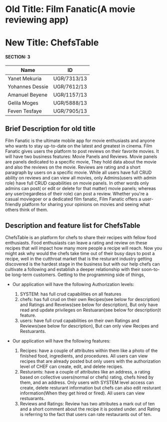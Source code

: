 # Old Title: Film Fanatic(A movie reviewing app)
# New Title: ChefsTable

#### SECTION: 3

|     Name        |    ID       |
| --------------- | ----------- |
| Yanet Mekuria   | UGR/7313/13 |
| Yohannes Dessie | UGR/7612/13 |
| Amanuel Beyene  | UGR/1157/13 |
| Gelila Moges    | UGR/5888/13 |
| Feven Tesfaye   | UGR/7905/13 |

## Brief Description for old title

Film Fanatic is the ultimate mobile app for movie enthusiasts and anyone who wants to stay up-to-date on the latest and greatest in cinema. Film Fanatic gives users the platform to post reviews on their favorite movies. It will have two business features: Movie Panels and Reviews. Movie panels are panels dedicated to a specific movie, They hold data about the movie and also the reviews on the movie. Reviews are rating and a short paragraph by users on a specific movie. While all users have full CRUD ability on reviews and can view all movies, only Admins(users with admin role) have full CRUD capabilities on movie panels. In other words only admins can post( or edit or delete for that matter) movie panels; whereas any user(regardless of their role) can post a review. Whether you're a casual moviegoer or a dedicated film fanatic, Film Fanatic offers a user-friendly platform for sharing your opinions on movies and seeing what others think of them.



## Description and feature list for ChefsTable
ChefsTable is an platform for chefs to share their recipes with fellow food enthusiasts. Food enthusiasts can leave a rating and review on these recipes that will impact how many more people a recipe will reach. Now you might ask why would the chefs take time out of their busy days to post a recipe, well in the cutthroat market that is the resturant industry getting discovered is the hardest stage in the business but with our help chefs can cultivate a following and establish a deeper relationship with their soon-to-be long-term customers. Getting to the programming side of things,

- Our application will have the following Authorization levels:
  1. SYSTEM: has full crud capabilities on all features
  2. chefs: has full crud on their own Recipes(see below for description) and Ratings and Reveiws(see below for description), But only have read and update privileges    on Restuaran(see below for description)t feature.
  3. users: have full crud capabilities on their own Ratings and Reviews(see below for description), But can only view Recipes and Restuarants.

- Our application will have the following features:
  1. Recipes: have a couple of attributes within them like a photo of the finished food, ingredients, and procedures. All users can view recipes that are already posted but only users with the authorization level of CHEF can create, edit, and delete recipes.
  2. Resturants: have a couple of attributes like an address, a rating based on collective users(normal or chefs) rating, chefs hired by them, and an address. Only users with SYSTEM level access can create, delete resturant information but chefs can also edit resturant information(When they get hired or fired). All users can view restuarants.
  3. Reviews and Ratings: Review has two attributes a mark out of ten and a short comment about the recipe it is posted under. and Rating is referring to the fact that users can rate restaurants out of ten.
